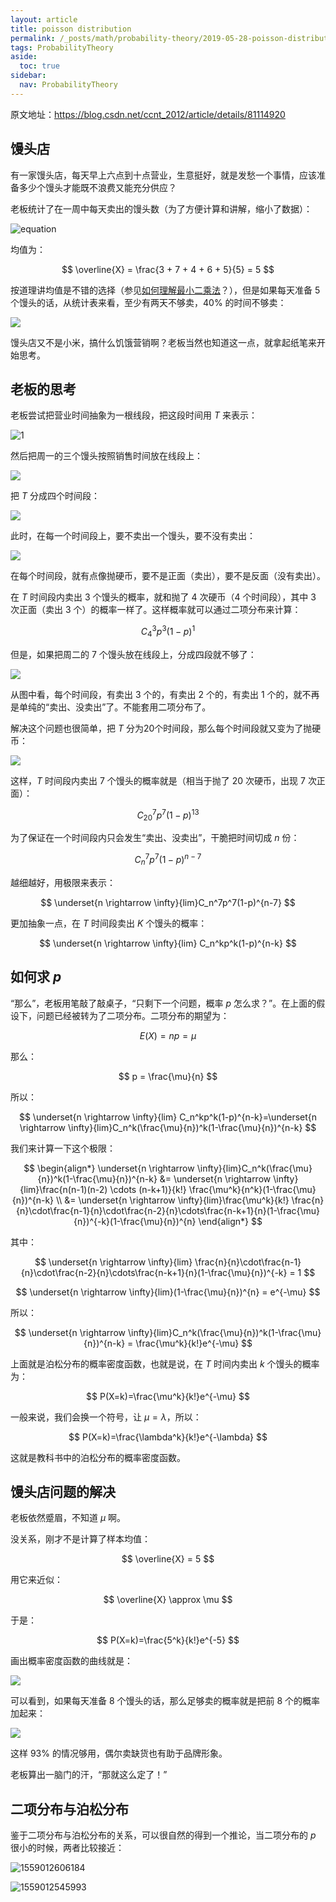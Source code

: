```yaml
---
layout: article
title: poisson distribution
permalink: /_posts/math/probability-theory/2019-05-28-poisson-distribution
tags: ProbabilityTheory
aside:
  toc: true
sidebar:
  nav: ProbabilityTheory
---
```


<!--more-->


原文地址：<https://blog.csdn.net/ccnt_2012/article/details/81114920>



## 馒头店

有一家馒头店，每天早上六点到十点营业，生意挺好，就是发愁一个事情，应该准备多少个馒头才能既不浪费又能充分供应？

老板统计了在一周中每天卖出的馒头数（为了方便计算和讲解，缩小了数据）：

![equation](./assets/1.svg)

均值为：

$$
\overline{X} = \frac{3 + 7 + 4 + 6 + 5}{5} = 5
$$

按道理讲均值是不错的选择（参见[如何理解最小二乘法](https://www.matongxue.com/madocs/818.html)？），但是如果每天准备 $5$ 个馒头的话，从统计表来看，至少有两天不够卖，$40\%$ 的时间不够卖：

![](./assets/2.svg)

馒头店又不是小米，搞什么饥饿营销啊？老板当然也知道这一点，就拿起纸笔来开始思考。


## 老板的思考

老板尝试把营业时间抽象为一根线段，把这段时间用 $T$ 来表示：

![1](./assets/3.png)

然后把周一的三个馒头按照销售时间放在线段上：

![](./assets/4.png)

把 $T$ 分成四个时间段：

![](./assets/5.png)

此时，在每一个时间段上，要不卖出一个馒头，要不没有卖出：

![](./assets/6.png)

在每个时间段，就有点像抛硬币，要不是正面（卖出），要不是反面（没有卖出）。

在 $T$ 时间段内卖出 $3$ 个馒头的概率，就和抛了 $4$ 次硬币（$4$ 个时间段），其中 $3$ 次正面（卖出 $3$ 个）的概率一样了。这样概率就可以通过二项分布来计算：

$$
C_4^3 p^3(1-p)^1
$$

但是，如果把周二的 $7$ 个馒头放在线段上，分成四段就不够了：

![](./assets/7.png)

从图中看，每个时间段，有卖出 $3$ 个的，有卖出 $2$ 个的，有卖出 $1$ 个的，就不再是单纯的“卖出、没卖出”了。不能套用二项分布了。

解决这个问题也很简单，把 $T$ 分为20个时间段，那么每个时间段就又变为了抛硬币：

![](./assets/8.png)

这样，$T$ 时间段内卖出 $7$ 个馒头的概率就是（相当于抛了 $20$ 次硬币，出现 $7$ 次正面）：

$$
C_{20}^7p^7(1-p)^{13}
$$

为了保证在一个时间段内只会发生“卖出、没卖出”，干脆把时间切成 $n$ 份：

$$
C_n^7p^7(1-p)^{n-7}
$$

越细越好，用极限来表示：

$$
\underset{n \rightarrow \infty}{lim}C_n^7p^7(1-p)^{n-7}
$$

更加抽象一点，在 $T$ 时间段卖出 $K$ 个馒头的概率：

$$
\underset{n \rightarrow \infty}{lim} C_n^kp^k(1-p)^{n-k}
$$

## 如何求 $p$

“那么”，老板用笔敲了敲桌子，“只剩下一个问题，概率 $p$ 怎么求？”。在上面的假设下，问题已经被转为了二项分布。二项分布的期望为：

$$
E(X) = np = \mu
$$

那么：

$$
p = \frac{\mu}{n}
$$

所以：

$$
\underset{n \rightarrow \infty}{lim} C_n^kp^k(1-p)^{n-k}=\underset{n \rightarrow \infty}{lim}C_n^k(\frac{\mu}{n})^k(1-\frac{\mu}{n})^{n-k}
$$

我们来计算一下这个极限：

$$
\begin{align*}
\underset{n \rightarrow \infty}{lim}C_n^k(\frac{\mu}{n})^k(1-\frac{\mu}{n})^{n-k} &= \underset{n \rightarrow \infty}{lim}\frac{n(n-1)(n-2) \cdots (n-k+1)}{k!} \frac{\mu^k}{n^k}(1-\frac{\mu}{n})^{n-k} \\ 
 &= \underset{n \rightarrow \infty}{lim}\frac{\mu^k}{k!} \frac{n}{n}\cdot\frac{n-1}{n}\cdot\frac{n-2}{n}\cdots\frac{n-k+1}{n}(1-\frac{\mu}{n})^{-k}(1-\frac{\mu}{n})^{n} 
\end{align*}
$$

其中：

$$
\underset{n \rightarrow \infty}{lim} \frac{n}{n}\cdot\frac{n-1}{n}\cdot\frac{n-2}{n}\cdots\frac{n-k+1}{n}(1-\frac{\mu}{n})^{-k} = 1
$$

$$
\underset{n \rightarrow \infty}{lim}(1-\frac{\mu}{n})^{n} = e^{-\mu}
$$

所以：

$$
\underset{n \rightarrow \infty}{lim}C_n^k(\frac{\mu}{n})^k(1-\frac{\mu}{n})^{n-k} = \frac{\mu^k}{k!}e^{-\mu}
$$

上面就是泊松分布的概率密度函数，也就是说，在 $T$ 时间内卖出 $k$ 个馒头的概率为：

$$
P(X=k)=\frac{\mu^k}{k!}e^{-\mu}
$$

一般来说，我们会换一个符号，让 $\mu = \lambda$，所以：

$$
P(X=k)=\frac{\lambda^k}{k!}e^{-\lambda}
$$

这就是教科书中的泊松分布的概率密度函数。


## 馒头店问题的解决

老板依然蹙眉，不知道 $\mu$ 啊。

没关系，刚才不是计算了样本均值：

$$
\overline{X} =  5
$$

用它来近似：

$$
\overline{X} \approx \mu
$$

于是：

$$
P(X=k)=\frac{5^k}{k!}e^{-5}
$$

画出概率密度函数的曲线就是：

![](./assets/9.png)

可以看到，如果每天准备 $8$ 个馒头的话，那么足够卖的概率就是把前 $8$ 个的概率加起来：

![](./assets/10.png)

这样 $93 \%$ 的情况够用，偶尔卖缺货也有助于品牌形象。

老板算出一脑门的汗，“那就这么定了！”


## 二项分布与泊松分布

鉴于二项分布与泊松分布的关系，可以很自然的得到一个推论，当二项分布的 $p$ 很小的时候，两者比较接近：

![1559012606184](./assets/1559012606184.png)

![1559012545993](./assets/1559012545993.png)